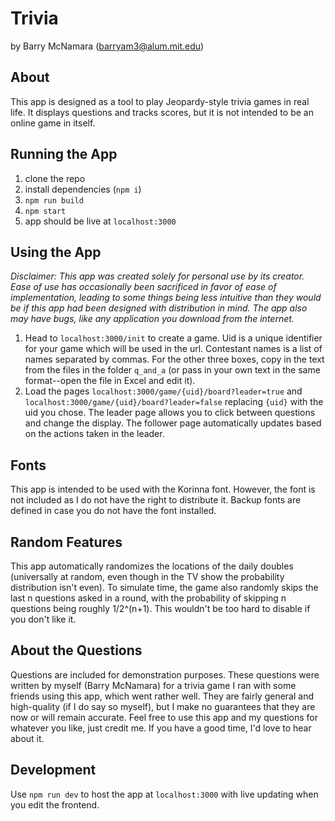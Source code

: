 # Trivia

by Barry McNamara (barryam3@alum.mit.edu)

## About

This app is designed as a tool to play Jeopardy-style trivia games in real
life. It displays questions and tracks scores, but it is not intended to be
an online game in itself.

## Running the App

1. clone the repo
2. install dependencies (`npm i`)
3. `npm run build`
4. `npm start`
5. app should be live at `localhost:3000`

## Using the App

_Disclaimer: This app was created solely for personal use by its creator. Ease
of use has occasionally been sacrificed in favor of ease of implementation,
leading to some things being less intuitive than they would be if this app had
been designed with distribution in mind. The app also may have bugs, like any
application you download from the internet._

1. Head to `localhost:3000/init` to create a game. Uid is a unique identifier
   for your game which will be used in the url. Contestant names is a list of names
   separated by commas. For the other three boxes, copy in the text from the files
   in the folder `q_and_a` (or pass in your own text in the same format--open the
   file in Excel and edit it).
2. Load the pages `localhost:3000/game/{uid}/board?leader=true` and
   `localhost:3000/game/{uid}/board?leader=false` replacing `{uid}` with the
   uid you chose. The leader page allows you to click between questions and
   change the display. The follower page automatically updates based on the
   actions taken in the leader.

## Fonts

This app is intended to be used with the Korinna font. However, the font is not
included as I do not have the right to distribute it. Backup fonts are defined
in case you do not have the font installed.

## Random Features

This app automatically randomizes the locations of the daily doubles
(universally at random, even though in the TV show the probability distribution
isn't even). To simulate time, the game also randomly skips the last n questions
asked in a round, with the probability of skipping n questions being roughly
1/2^(n+1). This wouldn't be too hard to disable if you don't like it.

## About the Questions

Questions are included for demonstration purposes. These questions were written
by myself (Barry McNamara) for a trivia game I ran with some friends using this
app, which went rather well. They are fairly general and high-quality (if I do
say so myself), but I make no guarantees that they are now or will remain
accurate. Feel free to use this app and my questions for whatever you like,
just credit me. If you have a good time, I'd love to hear about it.

## Development

Use `npm run dev` to host the app at `localhost:3000` with live updating when you edit the frontend.
